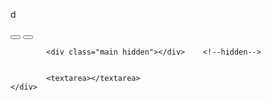 d<iv class="notes">
        <div class="tools">
            <button class="edit"><i class="fa-solid fa-pen-to-square"></i></button>
            <button class="delete"><i class="fa-solid fa-trash"></i></button>
        </div>

            <div class="main hidden"></div>    <!--hidden-->
                
            
            <textarea></textarea>
    </div>